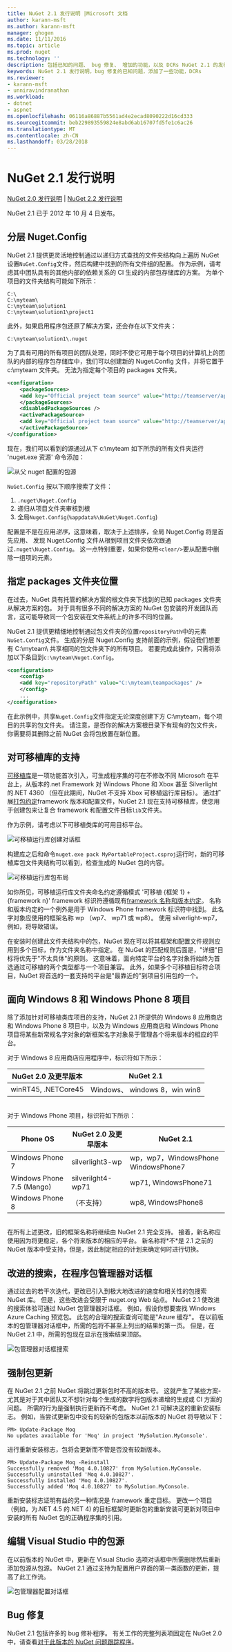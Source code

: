 ```yaml
---
title: NuGet 2.1 发行说明 |Microsoft 文档
author: karann-msft
ms.author: karann-msft
manager: ghogen
ms.date: 11/11/2016
ms.topic: article
ms.prod: nuget
ms.technology: ''
description: 包括已知的问题、 bug 修复、 增加的功能，以及 DCRs NuGet 2.1 的发行说明。
keywords: NuGet 2.1 发行说明，bug 修复的已知问题，添加了一些功能，DCRs
ms.reviewer:
- karann-msft
- unniravindranathan
ms.workload:
- dotnet
- aspnet
ms.openlocfilehash: 06116a86887b5561ad4e2ecad8090222d16cd333
ms.sourcegitcommit: beb229893559824e8abd6ab16707fd5fe1c6ac26
ms.translationtype: MT
ms.contentlocale: zh-CN
ms.lasthandoff: 03/28/2018
---
```

# <a name="nuget-21-release-notes"></a>NuGet 2.1 发行说明

[NuGet 2.0 发行说明](../release-notes/nuget-2.0.md) | [NuGet 2.2 发行说明](../release-notes/nuget-2.2.md)

NuGet 2.1 已于 2012 年 10 月 4 日发布。

## <a name="hierarchical-nugetconfig"></a>分层 Nuget.Config
NuGet 2.1 提供更灵活地控制通过以递归方式查找的文件夹结构向上遍历 NuGet 设置`NuGet.Config`文件，然后构建中找到的所有文件组的配置。  作为示例，请考虑其中团队具有的其他内部的依赖关系的 CI 生成的内部包存储库的方案。 为单个项目的文件夹结构可能如下所示：

    C:\
    C:\myteam\
    C:\myteam\solution1
    C:\myteam\solution1\project1

此外，如果启用程序包还原了解决方案，还会存在以下文件夹：

    C:\myteam\solution1\.nuget

为了具有可用的所有项目的团队处理，同时不使它可用于每个项目的计算机上的团队的内部的程序包存储库中，我们可以创建新的 Nuget.Config 文件，并将它置于 c:\myteam 文件夹。 无法为指定每个项目的 packages 文件夹。

```xml
<configuration>
    <packageSources>
    <add key="Official project team source" value="http://teamserver/api/v2/" />
    </packageSources>
    <disabledPackageSources />
    <activePackageSource>
    <add key="Official project team source" value="http://teamserver/api/v2/" />
    </activePackageSource>
</configuration>
```

现在，我们可以看到的源通过从下 c:\myteam 如下所示的所有文件夹运行 'nuget.exe 资源' 命令添加：

![从父 nuget 配置的包源](./media/releasenotes-21-cfg-hierarchy.png)

`NuGet.Config` 按以下顺序搜索了文件：

1. `.nuget\Nuget.Config`
2. 递归从项目文件夹审核到根
3. 全局`Nuget.Config`(`%appdata%\NuGet\Nuget.Config`)

配置是不是在应用*逆序*，这意味着，取决于上述排序，全局 Nuget.Config 将是首先应用、 发现 Nuget.Config 文件从根到项目文件夹依次跟通过`.nuget\Nuget.Config`。  这一点特别重要，如果你使用`<clear/>`要从配置中删除一组项的元素。

## <a name="specify-packages-folder-location"></a>指定 packages 文件夹位置
在过去，NuGet 具有托管的解决方案的根文件夹下找到的已知 packages 文件夹从解决方案的包。  对于具有很多不同的解决方案的 NuGet 包安装的开发团队而言，这可能导致同一个包安装在文件系统上的许多不同的位置。

NuGet 2.1 提供更精细地控制通过包文件夹的位置`repositoryPath`中的元素`NuGet.Config`文件。  生成的分层 Nuget.Config 支持前面的示例，假设我们想要有 C:\myteam\ 共享相同的包文件夹下的所有项目。  若要完成此操作，只需将添加以下条目到`c:\myteam\Nuget.Config`。

```xml
<configuration>
    <config>
    <add key="repositoryPath" value="C:\myteam\teampackages" />
    </config>
    ...
</configuration>
```

在此示例中，共享`Nuget.Config`文件指定无论深度创建下方 C:\myteam，每个项目的共享的包文件夹。 请注意，是否你的解决方案根目录下有现有的包文件夹，你需要将其删除之前 NuGet 会将包放置在新位置。

## <a name="support-for-portable-libraries"></a>对可移植库的支持
[可移植库](/dotnet/standard/cross-platform/cross-platform-development-with-the-portable-class-library)是一项功能首次引入，可生成程序集的可在不修改不同 Microsoft 在平台上，从版本的.net Framework 对 Windows Phone 和 Xbox 甚至 Silverlight 的.NET 4360 （但在此期间，NuGet 不支持 Xbox 可移植运行库目标）。  通过扩展[打包约定](../create-packages/supporting-multiple-target-frameworks.md)framework 版本和配置文件，NuGet 2.1 现在支持可移植库，使您用于创建包来让复合 framework 和配置文件目标`lib`文件夹。

作为示例，请考虑以下可移植类库的可用目标平台。

![可移植运行库创建对话框](./media/releasenotes-21-plib.png)

构建库之后和命令`nuget.exe pack MyPortableProject.csproj`运行时，新的可移植库包文件夹结构可以看到，检查生成的 NuGet 包的内容。

![可移植运行库包布局](./media/releasenotes-21-plib-layout.png)

如你所见，可移植运行库文件夹命名约定遵循模式 '可移植 {框架 1} + {framework n}' framework 标识符遵循现有[framework 名称和版本约定](../reference/target-frameworks.md)。 名称和版本约定的一个例外是用于 Windows Phone framework 标识符中找到。  此名字对象应使用的框架名称 wp （wp7、 wp71 或 wp8）。 使用 silverlight-wp7，例如，将导致错误。

在安装时创建此文件夹结构中的包，NuGet 现在可以将其框架和配置文件规则应用到多个目标，作为文件夹名称中指定。  在 NuGet 的匹配规则后面是，"详细"目标将优先于"不太具体"的原则。  这意味着，面向特定平台的名字对象将始终为首选通过可移植的两个类型都与一个项目兼容。  此外，如果多个可移植目标符合项目，NuGet 将首选的一套支持的平台是"最靠近的"到项目引用包的一个。

## <a name="targeting-windows-8-and-windows-phone-8-projects"></a>面向 Windows 8 和 Windows Phone 8 项目
除了添加针对可移植类库项目的支持，NuGet 2.1 所提供的 Windows 8 应用商店和 Windows Phone 8 项目中，以及为 Windows 应用商店和 Windows Phone 项目将某些新常规名字对象的新框架名字对象易于管理各个将来版本的相应的平台。

对于 Windows 8 应用商店应用程序中，标识符如下所示：

|NuGet 2.0 及更早版本|NuGet 2.1|
|----------------|-----------|
|winRT45, .NETCore45|Windows、 windows 8，win win8|

<br/>
对于 Windows Phone 项目，标识符如下所示：

|Phone OS|NuGet 2.0 及更早版本|NuGet 2.1
|----------------|-----------|-----------|
|Windows Phone 7|silverlight3-wp|wp，wp7，WindowsPhone WindowsPhone7|
|Windows Phone 7.5 (Mango)|silverilght4-wp71|wp71, WindowsPhone71|
|Windows Phone 8|（不支持）|wp8, WindowsPhone8|
<br/>
在所有上述更改，旧的框架名称将继续由 NuGet 2.1 完全支持。  接着，新名称应使用因为将更稳定，各个将来版本的相应的平台。 新名称将*不*是 2.1 之前的 NuGet 版本中受支持，但是，因此制定相应的计划来确定何时进行切换。

## <a name="improved-search-in-package-manager-dialog"></a>改进的搜索，在程序包管理器对话框
通过过去的若干次迭代，更改已引入到极大地改进的速度和相关性的包搜索 NuGet 库。  但是，这些改进会受限于 nuget.org Web 站点。  NuGet 2.1 使改进的搜索体验可通过 NuGet 包管理器对话框。  例如，假设你想要查找 Windows Azure Caching 预览包。  此包的合理的搜索查询可能是"Azure 缓存"。  在以前版本的包管理器对话框中，所需的包将不甚至上列出的结果的第一页。  但是，在 NuGet 2.1 中，所需的包现在显示在搜索结果顶部。

![包管理器对话框搜索](./media/releasenotes-21-vsdlg-search.png)

## <a name="force-package-update"></a>强制包更新
在 NuGet 2.1 之前 NuGet 将跳过更新包时不高的版本号。  这就产生了某些方案-尤其是对于其中团队又不想针对每个生成的数字将包版本递增的生成或 CI 方案的问题。  所需的行为是强制执行更新而不考虑。  NuGet 2.1 可解决这的重新安装标志。  例如，当尝试更新包中没有的较新的包版本以前版本的 NuGet 将导致以下：

    PM> Update-Package Moq
    No updates available for 'Moq' in project 'MySolution.MyConsole'.

进行重新安装标志，包将会更新而不管是否没有较新版本。

    PM> Update-Package Moq -Reinstall
    Successfully removed 'Moq 4.0.10827' from MySolution.MyConsole.
    Successfully uninstalled 'Moq 4.0.10827'.
    Successfully installed 'Moq 4.0.10827'.
    Successfully added 'Moq 4.0.10827' to MySolution.MyConsole.

重新安装标志证明有益的另一种情况是 framework 重定目标。 更改一个项目 （例如，为.NET 4.5 的.NET 4) 的目标框架时更新包的重新安装可更新对项目中安装的所有 NuGet 包的正确程序集的引用。

## <a name="edit-package-sources-within-visual-studio"></a>编辑 Visual Studio 中的包源
在以前版本的 NuGet 中，更新在 Visual Studio 选项对话框中所需删除然后重新添加包源从包源。  NuGet 2.1 通过支持为配置用户界面的第一类函数的更新，提高了此工作流。

![包管理器配置对话框](./media/releasenotes-21-edit-pkg-source.png)

## <a name="bug-fixes"></a>Bug 修复
NuGet 2.1 包括许多的 bug 修补程序。 有关工作的完整列表项固定在 NuGet 2.0 中，请查看[对于此版本的 NuGet 问题跟踪程序](http://nuget.codeplex.com/workitem/list/advanced?keyword=&status=Fixed&type=All&priority=All&release=NuGet%202.1&assignedTo=All&component=All&sortField=LastUpdatedDate&sortDirection=Descending&page=0)。

